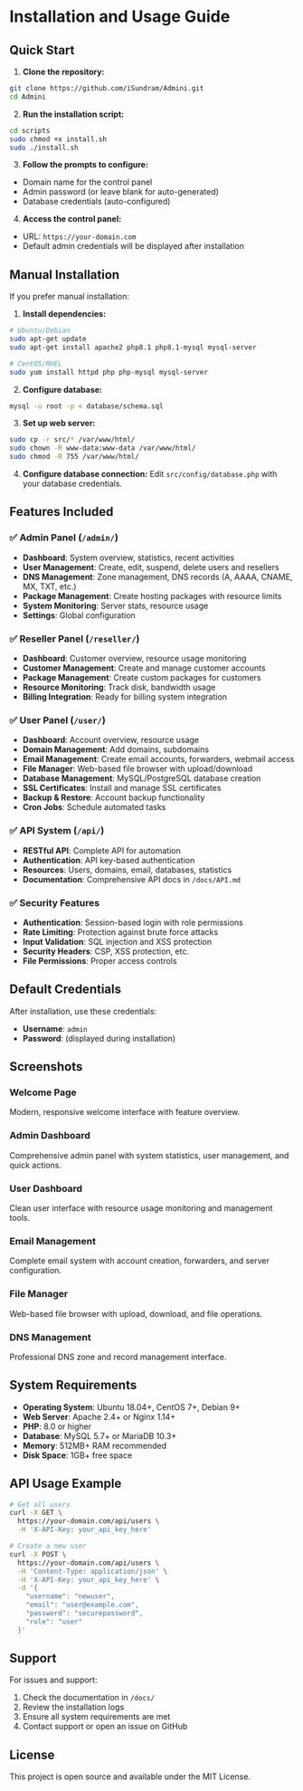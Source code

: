 # Installation and Usage Guide

## Quick Start

1. **Clone the repository:**
```bash
git clone https://github.com/iSundram/Admini.git
cd Admini
```

2. **Run the installation script:**
```bash
cd scripts
sudo chmod +x install.sh
sudo ./install.sh
```

3. **Follow the prompts to configure:**
- Domain name for the control panel
- Admin password (or leave blank for auto-generated)
- Database credentials (auto-configured)

4. **Access the control panel:**
- URL: `https://your-domain.com`
- Default admin credentials will be displayed after installation

## Manual Installation

If you prefer manual installation:

1. **Install dependencies:**
```bash
# Ubuntu/Debian
sudo apt-get update
sudo apt-get install apache2 php8.1 php8.1-mysql mysql-server

# CentOS/RHEL
sudo yum install httpd php php-mysql mysql-server
```

2. **Configure database:**
```bash
mysql -u root -p < database/schema.sql
```

3. **Set up web server:**
```bash
sudo cp -r src/* /var/www/html/
sudo chown -R www-data:www-data /var/www/html/
sudo chmod -R 755 /var/www/html/
```

4. **Configure database connection:**
Edit `src/config/database.php` with your database credentials.

## Features Included

### ✅ **Admin Panel** (`/admin/`)
- **Dashboard**: System overview, statistics, recent activities
- **User Management**: Create, edit, suspend, delete users and resellers
- **DNS Management**: Zone management, DNS records (A, AAAA, CNAME, MX, TXT, etc.)
- **Package Management**: Create hosting packages with resource limits
- **System Monitoring**: Server stats, resource usage
- **Settings**: Global configuration

### ✅ **Reseller Panel** (`/reseller/`)
- **Dashboard**: Customer overview, resource usage monitoring
- **Customer Management**: Create and manage customer accounts
- **Package Management**: Create custom packages for customers
- **Resource Monitoring**: Track disk, bandwidth usage
- **Billing Integration**: Ready for billing system integration

### ✅ **User Panel** (`/user/`)
- **Dashboard**: Account overview, resource usage
- **Domain Management**: Add domains, subdomains
- **Email Management**: Create email accounts, forwarders, webmail access
- **File Manager**: Web-based file browser with upload/download
- **Database Management**: MySQL/PostgreSQL database creation
- **SSL Certificates**: Install and manage SSL certificates
- **Backup & Restore**: Account backup functionality
- **Cron Jobs**: Schedule automated tasks

### ✅ **API System** (`/api/`)
- **RESTful API**: Complete API for automation
- **Authentication**: API key-based authentication
- **Resources**: Users, domains, email, databases, statistics
- **Documentation**: Comprehensive API docs in `/docs/API.md`

### ✅ **Security Features**
- **Authentication**: Session-based login with role permissions
- **Rate Limiting**: Protection against brute force attacks
- **Input Validation**: SQL injection and XSS protection
- **Security Headers**: CSP, XSS protection, etc.
- **File Permissions**: Proper access controls

## Default Credentials

After installation, use these credentials:
- **Username**: `admin`
- **Password**: (displayed during installation)

## Screenshots

### Welcome Page
Modern, responsive welcome interface with feature overview.

### Admin Dashboard
Comprehensive admin panel with system statistics, user management, and quick actions.

### User Dashboard
Clean user interface with resource usage monitoring and management tools.

### Email Management
Complete email system with account creation, forwarders, and server configuration.

### File Manager
Web-based file browser with upload, download, and file operations.

### DNS Management
Professional DNS zone and record management interface.

## System Requirements

- **Operating System**: Ubuntu 18.04+, CentOS 7+, Debian 9+
- **Web Server**: Apache 2.4+ or Nginx 1.14+
- **PHP**: 8.0 or higher
- **Database**: MySQL 5.7+ or MariaDB 10.3+
- **Memory**: 512MB+ RAM recommended
- **Disk Space**: 1GB+ free space

## API Usage Example

```bash
# Get all users
curl -X GET \
  https://your-domain.com/api/users \
  -H 'X-API-Key: your_api_key_here'

# Create a new user
curl -X POST \
  https://your-domain.com/api/users \
  -H 'Content-Type: application/json' \
  -H 'X-API-Key: your_api_key_here' \
  -d '{
    "username": "newuser",
    "email": "user@example.com",
    "password": "securepassword",
    "role": "user"
  }'
```

## Support

For issues and support:
1. Check the documentation in `/docs/`
2. Review the installation logs
3. Ensure all system requirements are met
4. Contact support or open an issue on GitHub

## License

This project is open source and available under the MIT License.